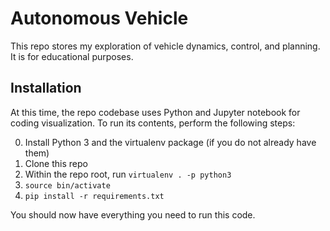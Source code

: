 # Autonomous Vehicle

This repo stores my exploration of vehicle dynamics, control, and planning.
It is for educational purposes.

## Installation

At this time, the repo codebase uses Python and Jupyter notebook for coding visualization.
To run its contents, perform the following steps:

0. Install Python 3 and the virtualenv package (if you do not already have them)
1. Clone this repo
2. Within the repo root, run `virtualenv . -p python3`
3. `source bin/activate`
4. `pip install -r requirements.txt`

You should now have everything you need to run this code.
